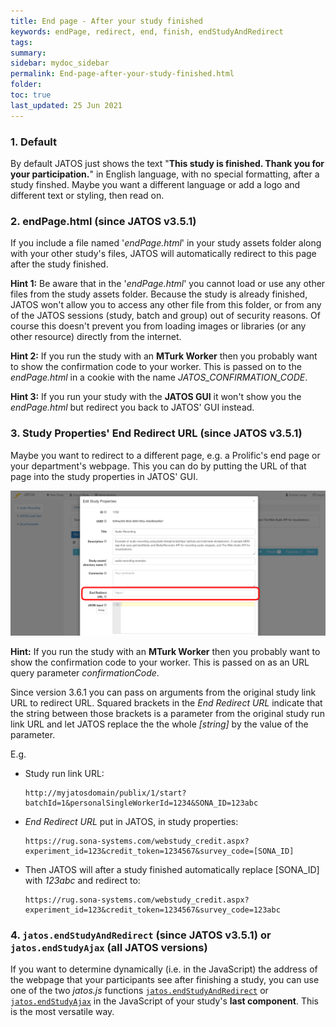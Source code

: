```yaml
---
title: End page - After your study finished
keywords: endPage, redirect, end, finish, endStudyAndRedirect
tags:
summary:
sidebar: mydoc_sidebar
permalink: End-page-after-your-study-finished.html
folder:
toc: true
last_updated: 25 Jun 2021
---
```


### 1. Default

By default JATOS just shows the text "**This study is finished. Thank you for your participation.**" in English language, with no special formatting, after a study finshed. Maybe you want a different language or add a logo and different text or styling, then read on.


### 2. endPage.html (since JATOS v3.5.1)

If you include a file named '_endPage.html_' in your study assets folder along with your other study's files, JATOS will automatically redirect to this page after the study finished.

**Hint 1:** Be aware that in the '_endPage.html_' you cannot load or use any other files from the study assets folder. Because the study is already finished, JATOS won't allow you to access any other file from this folder, or from any of the JATOS sessions (study, batch and group) out of security reasons. Of course this doesn't prevent you from loading images or libraries (or any other resource) directly from the internet.

**Hint 2:** If you run the study with an **MTurk Worker** then you probably want to show the confirmation code to your worker. This is passed on to the _endPage.html_ in a cookie with the name *JATOS_CONFIRMATION_CODE*.

**Hint 3:** If you run your study with the **JATOS GUI** it won't show you the _endPage.html_ but redirect you back to JATOS' GUI instead.


### 3. Study Properties' End Redirect URL (since JATOS v3.5.1)

Maybe you want to redirect to a different page, e.g. a Prolific's end page or your department's webpage. This you can do by putting the URL of that page into the study properties in JATOS' GUI. 

![screenshot](images/Screenshot_end-redirect-url.png)

**Hint:** If you run the study with an **MTurk Worker** then you probably want to show the confirmation code to your worker. This is passed on as an URL query parameter *confirmationCode*.

Since version 3.6.1 you can pass on arguments from the original study link URL to redirect URL. Squared brackets in the _End Redirect URL_ indicate that the string between those brackets is a parameter from the original study run link URL and let JATOS replace the the whole _[string]_ by the value of the parameter.

E.g.

* Study run link URL:

   ```
   http://myjatosdomain/publix/1/start?batchId=1&personalSingleWorkerId=1234&SONA_ID=123abc
   ```

* _End Redirect URL_ put in JATOS, in study properties:

   ```
   https://rug.sona-systems.com/webstudy_credit.aspx?experiment_id=123&credit_token=1234567&survey_code=[SONA_ID]
   ```

* Then JATOS will after a study finished automatically replace [SONA_ID] with _123abc_ and redirect to:

   ```
   https://rug.sona-systems.com/webstudy_credit.aspx?experiment_id=123&credit_token=1234567&survey_code=123abc
   ```


### 4. `jatos.endStudyAndRedirect` (since JATOS v3.5.1) or `jatos.endStudyAjax` (all JATOS versions)

If you want to determine dynamically (i.e. in the JavaScript) the address of the webpage that your participants see after finishing a study, you can use one of the two _jatos.js_ functions [`jatos.endStudyAndRedirect`](jatos.js-Reference.html#jatosendstudyandredirect) or [`jatos.endStudyAjax`](jatos.js-Reference.html#jatosendstudyajax) in the JavaScript of your study's **last component**. This is the most versatile way.
